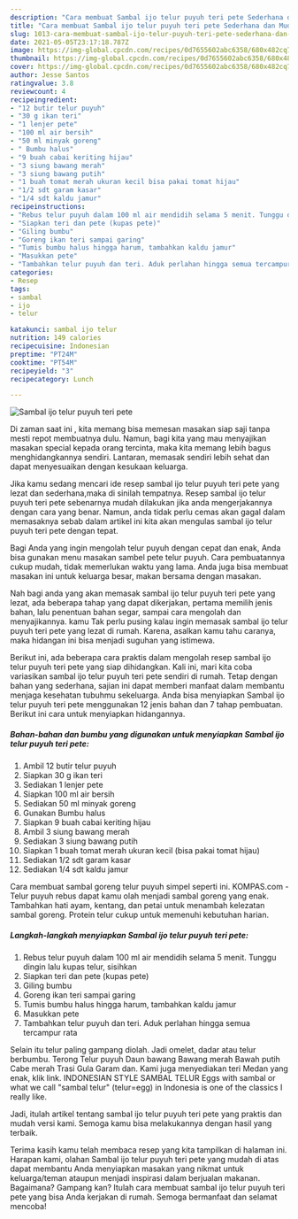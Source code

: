```yaml
---
description: "Cara membuat Sambal ijo telur puyuh teri pete Sederhana dan Mudah Dibuat"
title: "Cara membuat Sambal ijo telur puyuh teri pete Sederhana dan Mudah Dibuat"
slug: 1013-cara-membuat-sambal-ijo-telur-puyuh-teri-pete-sederhana-dan-mudah-dibuat
date: 2021-05-05T23:17:18.787Z
image: https://img-global.cpcdn.com/recipes/0d7655602abc6358/680x482cq70/sambal-ijo-telur-puyuh-teri-pete-foto-resep-utama.jpg
thumbnail: https://img-global.cpcdn.com/recipes/0d7655602abc6358/680x482cq70/sambal-ijo-telur-puyuh-teri-pete-foto-resep-utama.jpg
cover: https://img-global.cpcdn.com/recipes/0d7655602abc6358/680x482cq70/sambal-ijo-telur-puyuh-teri-pete-foto-resep-utama.jpg
author: Jesse Santos
ratingvalue: 3.8
reviewcount: 4
recipeingredient:
- "12 butir telur puyuh"
- "30 g ikan teri"
- "1 lenjer pete"
- "100 ml air bersih"
- "50 ml minyak goreng"
- " Bumbu halus"
- "9 buah cabai keriting hijau"
- "3 siung bawang merah"
- "3 siung bawang putih"
- "1 buah tomat merah ukuran kecil bisa pakai tomat hijau"
- "1/2 sdt garam kasar"
- "1/4 sdt kaldu jamur"
recipeinstructions:
- "Rebus telur puyuh dalam 100 ml air mendidih selama 5 menit. Tunggu dingin lalu kupas telur, sisihkan"
- "Siapkan teri dan pete (kupas pete)"
- "Giling bumbu"
- "Goreng ikan teri sampai garing"
- "Tumis bumbu halus hingga harum, tambahkan kaldu jamur"
- "Masukkan pete"
- "Tambahkan telur puyuh dan teri. Aduk perlahan hingga semua tercampur rata"
categories:
- Resep
tags:
- sambal
- ijo
- telur

katakunci: sambal ijo telur 
nutrition: 149 calories
recipecuisine: Indonesian
preptime: "PT24M"
cooktime: "PT54M"
recipeyield: "3"
recipecategory: Lunch

---
```



![Sambal ijo telur puyuh teri pete](https://img-global.cpcdn.com/recipes/0d7655602abc6358/680x482cq70/sambal-ijo-telur-puyuh-teri-pete-foto-resep-utama.jpg)

Di zaman  saat ini , kita memang bisa memesan masakan siap saji tanpa mesti repot membuatnya dulu. Namun, bagi kita yang mau menyajikan masakan special kepada orang tercinta, maka kita memang lebih bagus menghidangkannya sendiri. Lantaran, memasak sendiri lebih sehat dan dapat menyesuaikan dengan kesukaan keluarga.

Jika kamu sedang mencari ide resep sambal ijo telur puyuh teri pete yang lezat dan sederhana,maka di sinilah tempatnya. Resep sambal ijo telur puyuh teri pete  sebenarnya mudah dilakukan jika anda mengerjakannya dengan cara yang benar. Namun, anda tidak perlu cemas akan gagal dalam memasaknya 
sebab dalam artikel ini kita akan mengulas sambal ijo telur puyuh teri pete dengan tepat.  

Bagi Anda yang ingin mengolah telur puyuh dengan cepat dan enak, Anda bisa gunakan menu masakan sambel pete telur puyuh. Cara pembuatannya cukup mudah, tidak memerlukan waktu yang lama. Anda juga bisa membuat masakan ini untuk keluarga besar, makan bersama dengan masakan.

Nah bagi anda yang akan memasak sambal ijo telur puyuh teri pete yang lezat, ada beberapa tahap yang dapat dikerjakan, pertama memilih jenis bahan, lalu penentuan bahan segar, sampai cara mengolah dan menyajikannya. kamu Tak perlu pusing kalau ingin memasak sambal ijo telur puyuh teri pete yang lezat di rumah. Karena, asalkan kamu  tahu caranya, maka hidangan ini bisa menjadi suguhan yang istimewa.

Berikut ini, ada beberapa cara praktis  dalam mengolah resep sambal ijo telur puyuh teri pete yang siap dihidangkan. Kali ini, mari kita coba variasikan sambal ijo telur puyuh teri pete sendiri di rumah. Tetap dengan bahan yang sederhana, sajian ini dapat memberi manfaat dalam membantu menjaga kesehatan tubuhmu sekeluarga. Anda bisa menyiapkan Sambal ijo telur puyuh teri pete menggunakan 12 jenis bahan dan 7 tahap pembuatan. Berikut ini cara untuk menyiapkan hidangannya.

<!--inarticleads1-->

##### Bahan-bahan dan bumbu yang digunakan untuk menyiapkan Sambal ijo telur puyuh teri pete:

1. Ambil 12 butir telur puyuh
1. Siapkan 30 g ikan teri
1. Sediakan 1 lenjer pete
1. Siapkan 100 ml air bersih
1. Sediakan 50 ml minyak goreng
1. Gunakan  Bumbu halus
1. Siapkan 9 buah cabai keriting hijau
1. Ambil 3 siung bawang merah
1. Sediakan 3 siung bawang putih
1. Siapkan 1 buah tomat merah ukuran kecil (bisa pakai tomat hijau)
1. Sediakan 1/2 sdt garam kasar
1. Sediakan 1/4 sdt kaldu jamur


Cara membuat sambal goreng telur puyuh simpel seperti ini. KOMPAS.com - Telur puyuh rebus dapat kamu olah menjadi sambal goreng yang enak. Tambahkan hati ayam, kentang, dan petai untuk menambah kelezatan sambal goreng. Protein telur cukup untuk memenuhi kebutuhan harian. 

<!--inarticleads2-->

##### Langkah-langkah menyiapkan Sambal ijo telur puyuh teri pete:

1. Rebus telur puyuh dalam 100 ml air mendidih selama 5 menit. Tunggu dingin lalu kupas telur, sisihkan
1. Siapkan teri dan pete (kupas pete)
1. Giling bumbu
1. Goreng ikan teri sampai garing
1. Tumis bumbu halus hingga harum, tambahkan kaldu jamur
1. Masukkan pete
1. Tambahkan telur puyuh dan teri. Aduk perlahan hingga semua tercampur rata


Selain itu telur paling gampang diolah. Jadi omelet, dadar atau telur berbumbu. Terong Telur puyuh Daun bawang Bawang merah Bawah putih Cabe merah Trasi Gula Garam dan. Kami juga menyediakan teri Medan yang enak, klik link. INDONESIAN STYLE SAMBAL TELUR Eggs with sambal or what we call &#34;sambal telur&#34; (telur=egg) in Indonesia is one of the classics I really like. 

Jadi, itulah artikel tentang  sambal ijo telur puyuh teri pete  yang praktis dan mudah versi kami. Semoga kamu bisa melakukannya dengan hasil yang terbaik. 

Terima kasih kamu telah membaca resep yang kita tampilkan di halaman ini. Harapan kami, olahan  Sambal ijo telur puyuh teri pete yang mudah di atas dapat membantu Anda menyiapkan masakan yang nikmat untuk keluarga/teman ataupun menjadi inspirasi dalam berjualan makanan. Bagaimana? Gampang kan? Itulah cara membuat sambal ijo telur puyuh teri pete yang bisa Anda kerjakan di rumah. Semoga bermanfaat dan selamat mencoba!

